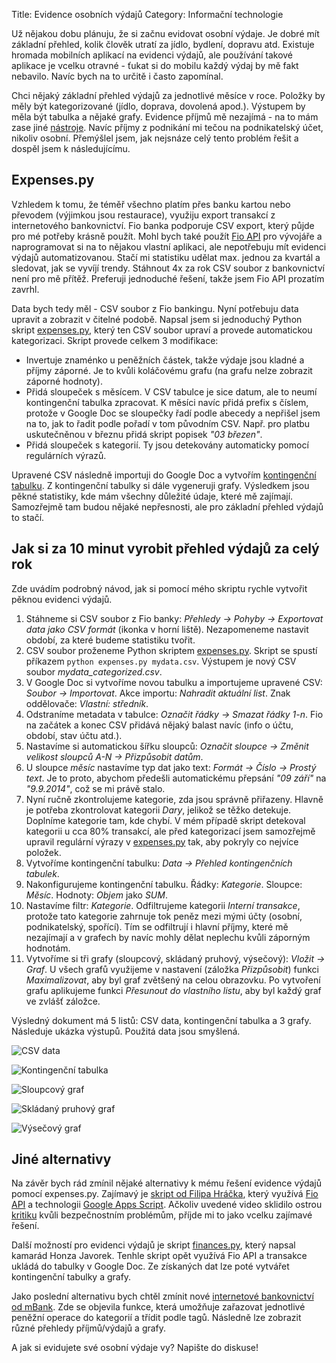 Title: Evidence osobních výdajů
Category: Informační technologie

Už nějakou dobu plánuju, že si začnu evidovat osobní výdaje. Je dobré mít základní přehled, kolik člověk utratí za jídlo, bydlení, dopravu atd. Existuje hromada mobilních aplikací na evidenci výdajů, ale používání takové aplikace je vcelku otravné - ťukat si do mobilu každý výdaj by mě fakt nebavilo. Navíc bych na to určitě i často zapomínal.

Chci nějaký základní přehled výdajů za jednotlivé měsíce v roce. Položky by měly být kategorizované (jídlo, doprava, dovolená apod.). Výstupem by měla být tabulka a nějaké grafy. Evidence příjmů mě nezajímá - na to mám zase jiné [nástroje](https://fakturoid.cz). Navíc příjmy z podnikání mi tečou na podnikatelský účet, nikoliv osobní. Přemýšlel jsem, jak nejsnáze celý tento problém řešit a dospěl jsem k následujícímu.

## Expenses.py

Vzhledem k tomu, že téměř všechno platím přes banku kartou nebo převodem (výjimkou jsou restaurace), využiju export transakcí z internetového bankovnictví. Fio banka podporuje CSV export, který půjde pro mé potřeby krásně použít. Mohl bych také použít [Fio API](https://www.fio.cz/bankovni-sluzby/api-bankovnictvi) pro vývojáře a naprogramovat si na to nějakou vlastní aplikaci, ale nepotřebuju mít evidenci výdajů automatizovanou. Stačí mi statistiku udělat max. jednou za kvartál a sledovat, jak se vyvíjí trendy. Stáhnout 4x za rok CSV soubor z bankovnictví není pro mě přítěž. Preferuji jednoduché řešení, takže jsem Fio API prozatím zavrhl.

Data bych tedy měl - CSV soubor z Fio bankingu. Nyní potřebuju data upravit a zobrazit v čitelné podobě. Napsal jsem si jednoduchý Python skript [expenses.py](https://github.com/petrnohejl/Expenses), který ten CSV soubor upraví a provede automatickou kategorizaci. Skript provede celkem 3 modifikace:

- Invertuje znaménko u peněžních částek, takže výdaje jsou kladné a příjmy záporné. Je to kvůli koláčovému grafu (na grafu nelze zobrazit záporné hodnoty).
- Přidá sloupeček s měsícem. V CSV tabulce je sice datum, ale to neumí kontingenční tabulka zpracovat. K měsíci navíc přidá prefix s číslem, protože v Google Doc se sloupečky řadí podle abecedy a nepřišel jsem na to, jak to řadit podle pořadí v tom původním CSV. Např. pro platbu uskutečněnou v březnu přidá skript popisek _"03 březen"_.
- Přidá sloupeček s kategorií. Ty jsou detekovány automaticky pomocí regulárních výrazů.

Upravené CSV následně importuji do Google Doc a vytvořím [kontingenční tabulku](https://cs.wikipedia.org/wiki/Kontingen%C4%8Dn%C3%AD_tabulka). Z kontingenční tabulky si dále vygeneruji grafy. Výsledkem jsou pěkné statistiky, kde mám všechny důležité údaje, které mě zajímají. Samozřejmě tam budou nějaké nepřesnosti, ale pro základní přehled výdajů to stačí.

## Jak si za 10 minut vyrobit přehled výdajů za celý rok

Zde uvádím podrobný návod, jak si pomocí mého skriptu rychle vytvořit pěknou evidenci výdajů.

 1. Stáhneme si CSV soubor z Fio banky: _Přehledy -> Pohyby -> Exportovat data jako CSV formát_ (ikonka v horní liště). Nezapomeneme nastavit období, za které budeme statistiku tvořit.
 2. CSV soubor proženeme Python skriptem [expenses.py](https://github.com/petrnohejl/Expenses). Skript se spustí příkazem `python expenses.py mydata.csv`. Výstupem je nový CSV soubor _mydata\_categorized.csv_.
 3. V Google Doc si vytvoříme novou tabulku a importujeme upravené CSV: _Soubor -> Importovat_. Akce importu: _Nahradit aktuální list_. Znak oddělovače: _Vlastní: středník_.
 4. Odstraníme metadata v tabulce: _Označit řádky -> Smazat řádky 1-n_. Fio na začátek a konec CSV přidává nějaký balast navíc (info o účtu, období, stav účtu atd.).
 5. Nastavíme si automatickou šířku sloupců: _Označit sloupce -> Změnit velikost sloupců A-N -> Přizpůsobit datům_.
 6. U sloupce _měsíc_ nastavíme typ dat jako text: _Formát -> Číslo -> Prostý text_. Je to proto, abychom předešli automatickému přepsání _"09 září"_ na _"9.9.2014"_, což se mi právě stalo.
 7. Nyní ručně zkontrolujeme kategorie, zda jsou správně přiřazeny. Hlavně je potřeba zkontrolovat kategorii _Dary_, jelikož se těžko detekuje. Doplníme kategorie tam, kde chybí. V mém případě skript detekoval kategorii u cca 80% transakcí, ale před kategorizací jsem samozřejmě upravil regulární výrazy v [expenses.py](https://github.com/petrnohejl/Expenses) tak, aby pokryly co nejvíce položek.
 8. Vytvoříme kontingenční tabulku: _Data -> Přehled kontingenčních tabulek_.
 9. Nakonfigurujeme kontingenční tabulku. Řádky: _Kategorie_. Sloupce: _Měsíc_. Hodnoty: _Objem_ jako _SUM_.
10. Nastavíme filtr: _Kategorie_. Odfiltrujeme kategorii _Interní transakce_, protože tato kategorie zahrnuje tok peněz mezi mými účty (osobní, podnikatelský, spořící). Tím se odfiltrují i hlavní příjmy, které mě nezajímají a v grafech by navíc mohly dělat neplechu kvůli záporným hodnotám.
11. Vytvoříme si tři grafy (sloupcový, skládaný pruhový, výsečový): _Vložit -> Graf_. U všech grafů využijeme v nastavení (záložka _Přizpůsobit_) funkci _Maximalizovat_, aby byl graf zvětšený na celou obrazovku. Po vytvoření grafu aplikujeme funkci _Přesunout do vlastního listu_, aby byl každý graf ve zvlášť záložce.

Výsledný dokument má 5 listů: CSV data, kontingenční tabulka a 3 grafy. Následuje ukázka výstupů. Použitá data jsou smyšlená.

![CSV data]({filename}images/evidence-osobnich-vydaju-01.png)

![Kontingenční tabulka]({filename}images/evidence-osobnich-vydaju-02.png)

![Sloupcový graf]({filename}images/evidence-osobnich-vydaju-03.png)

![Skládaný pruhový graf]({filename}images/evidence-osobnich-vydaju-04.png)

![Výsečový graf]({filename}images/evidence-osobnich-vydaju-05.png)

## Jiné alternativy

Na závěr bych rád zmínil nějaké alternativy k mému řešení evidence výdajů pomocí expenses.py. Zajímavý je [skript od Filipa Hráčka](https://plus.google.com/u/0/111783114889748547827/posts/BZnsgkYdkA4), který využívá [Fio API](https://www.fio.cz/bankovni-sluzby/api-bankovnictvi) a technologii [Google Apps Script](https://www.google.com/script/start/). Ačkoliv uvedené video sklidilo ostrou [kritiku](https://www.lupa.cz/clanky/google-vam-zadarmo-zkontroluje-bankovni-vypis-je-o-co-stat/) kvůli bezpečnostním problémům, příjde mi to jako vcelku zajímavé řešení.

Další možností pro evidenci výdajů je skript [finances.py](https://github.com/honzajavorek/finances), který napsal kamarád Honza Javorek. Tenhle skript opět využívá Fio API a transakce ukládá do tabulky v Google Doc. Ze získaných dat lze poté vytvářet kontingenční tabulky a grafy.

Jako poslední alternativu bych chtěl zmínit nové [internetové bankovnictví od mBank](https://www.mbank.cz/osobni/sluzby/internetove-bankovnictvi/spravce-financi/index.html). Zde se objevila funkce, která umožňuje zařazovat jednotlivé peněžní operace do kategorií a třídit podle tagů. Následně lze zobrazit různé přehledy příjmů/výdajů a grafy.

A jak si evidujete své osobní výdaje vy? Napište do diskuse!
